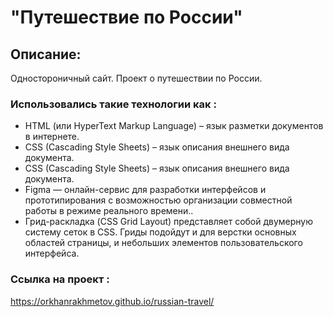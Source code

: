 # "Путешествие по России"
## Описание: 
Одностороничный сайт. Проект о путешествии по России.

### Использовались такие технологии как :
* HTML (или HyperText Markup Language) – язык разметки документов в интернете.
* CSS (Cascading Style Sheets) – язык описания внешнего вида документа.
* CSS (Cascading Style Sheets) – язык описания внешнего вида документа.
* Figma — онлайн-сервис для разработки интерфейсов и прототипирования с возможностью организации совместной работы в режиме реального времени..
* Грид-раскладка (CSS Grid Layout) представляет собой двумерную систему сеток в CSS. Гриды подойдут и для верстки основных областей страницы, и небольших элементов пользовательского интерфейса.

### Ссылка на проект :
https://orkhanrakhmetov.github.io/russian-travel/
